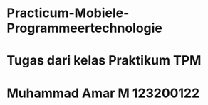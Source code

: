 # Practicum-Mobiele-Programmeertechnologie

# Tugas dari kelas Praktikum TPM
# Muhammad Amar M 123200122
